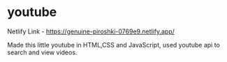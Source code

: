 # youtube

Netlify Link - https://genuine-piroshki-0769e9.netlify.app/

Made this little youtube in HTML,CSS and JavaScript, used youtube api to search and view videos.
